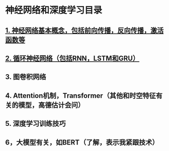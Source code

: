 # 神经网络和深度学习目录
## [1. 神经网络基本概念，包括前向传播，反向传播，激活函数等](/ml/ml_dl_1.md.md)
## [2. 循环神经网络（包括RNN，LSTM和GRU）](/ml/ml_dl_2_cnn.md.md)
## 3. 图卷积网络
## 4. Attention机制，Transformer（其他和时空特征有关的模型，高德估计会问）
## 5. 深度学习训练技巧
## 6，大模型有关，如BERT（了解，表示我紧跟技术）

